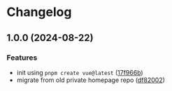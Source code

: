 # Changelog

## 1.0.0 (2024-08-22)


### Features

* init using `pnpm create vue@latest` ([17f966b](https://github.com/rwv/homepage/commit/17f966b8a3f4c2be8add4b7ed00a66bedd8aa9a8))
* migrate from old private homepage repo ([df82002](https://github.com/rwv/homepage/commit/df82002e92362889ce88e6dcf25f1a579c49e5cd))
